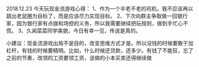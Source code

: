 2018.12.23
今天玩现金流游戏心得：
1、作为一个半老不老的司机，我不应该再以跳出老鼠圈为目标了，而是应该尽力实现目标。
2、下次向群主争取做一回银行家，因为银行家有点拨和场控的义务，所以我需要继续把玩规则，做到手忙心不慌。
3、久闻菜菜同学美貌，今日有幸一见，传说是真的。

小建议：现金流游戏出局不是目的，改变思维方式才是。所以没钱的时候要敢于加杠杆，有钱的时候要精明。比如，什么时候还贷款，还多少。有钱了不能狂，忘了之前的节奏，改领的工资要领工资，该做的小本买卖还得继续做
